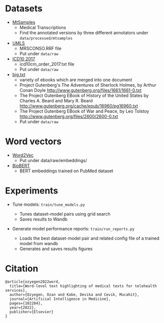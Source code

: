 # Datasets
- [MtSamples](https://www.kaggle.com/datasets/tboyle10/medicaltranscriptions)
    - Medical Transcriptions
    - Find the annotated versions by three different annotators under `data/processed/mtsamples`
- [UMLS](https://www.nlm.nih.gov/research/umls/index.html)
    - MRSCONSO.RRF file
    - Put under `data/raw`
- [ICD10 2017](https://ftp.cdc.gov/pub/Health_Statistics/NCHS/Publications/ICD10CM/2017/)
    - icd10cm_order_2017.txt file
    - Put under `data/raw`
- [big.txt](https://norvig.com/big.txt)
    - variety of ebooks which are merged into one document
    - Project Gutenberg's The Adventures of Sherlock Holmes, by Arthur Conan Doyle http://www.gutenberg.org/files/1661/1661-0.txt
    - The Project Gutenberg EBook of History of the United States by Charles A. Beard and Mary R. Beard http://www.gutenberg.org/cache/epub/16960/pg16960.txt
    - The Project Gutenberg EBook of War and Peace, by Leo Tolstoy http://www.gutenberg.org/files/2600/2600-0.txt
    - Put under `data/raw`


# Word vectors
- [Word2Vec](http://evexdb.org/pmresources/vec-space-models/wikipedia-pubmed-and-PMC-w2v.bin)
    - Put under data/raw/embeddings/
- [BioBERT](https://github.com/ncbi-nlp/bluebert)
    - BERT embeddings trained on PubMed dataset

# Experiments
- Tune models: `train/tune_models.py`
    - Tunes dataset-model pairs using grid search
    - Saves results to Wandb

- Generate model performance reports: `train/run_reports.py`
    - Loads the best dataset-model pair and related config file of a trained model from wandb
    - Generates and saves results figures

# Citation
```
@article{ozyegen2022word,
  title={Word-level text highlighting of medical texts for telehealth services},
  author={Ozyegen, Ozan and Kabe, Devika and Cevik, Mucahit},
  journal={Artificial Intelligence in Medicine},
  pages={102284},
  year={2022},
  publisher={Elsevier}
}
```
